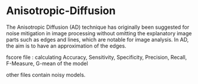 # Anisotropic-Diffusion
 The Anisotropic Diffusion (AD) technique has originally been suggested
for noise mitigation in image processing without omitting
the explanatory image parts such as edges and lines, which
are notable for image analysis. In AD, the aim is to
have an approximation of the edges.


fscore file : calculating Accuracy, Sensitivity, Specificity, Precision, Recall, F-Measure, G-mean of the model

other files contain noisy models.
